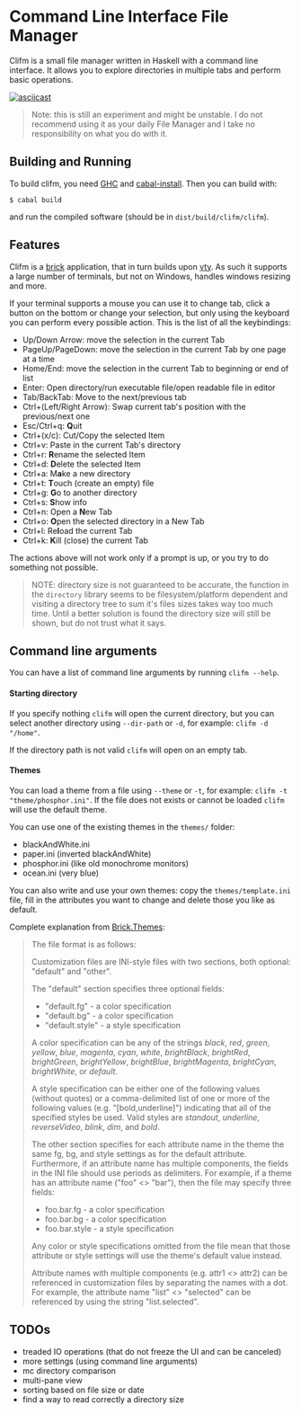 # Command Line Interface File Manager
Clifm is a small file manager written in Haskell with a command line interface. It allows you to explore directories in multiple tabs and perform basic operations.

[![asciicast](https://asciinema.org/a/LHfaWHtFKzp9KAYGEiGpns3mR.png)](https://asciinema.org/a/LHfaWHtFKzp9KAYGEiGpns3mR)

> Note: this is still an experiment and might be unstable. I do not recommend using it as your daily File Manager and I take no responsibility on what you do with it.

## Building and Running
To build clifm, you need [GHC](https://www.haskell.org/ghc/) and [cabal-install](http://hackage.haskell.org/package/cabal-install). Then you can build with:

```
$ cabal build
```
and run the compiled software (should be in `dist/build/clifm/clifm`).

## Features
Clifm is a [brick](https://github.com/jtdaugherty/brick) application, that in turn builds upon [vty](https://github.com/jtdaugherty/vty). As such it supports a large number of terminals, but not on Windows, handles windows resizing and more.

If your terminal supports a mouse you can use it to change tab, click a button on the bottom or change your selection, but only using the keyboard you can perform every possible action. This is the list of all the keybindings:

- Up/Down Arrow: move the selection in the current Tab
- PageUp/PageDown: move the selection in the current Tab by one page at a time
- Home/End: move the selection in the current Tab to beginning or end of list
- Enter: Open directory/run executable file/open readable file in editor
- Tab/BackTab: Move to the next/previous tab
- Ctrl+(Left/Right Arrow): Swap current tab's position with the previous/next one
- Esc/Ctrl+q: **Q**uit
- Ctrl+(x/c): Cut/Copy the selected Item
- Ctrl+v: Paste in the current Tab's directory
- Ctrl+r: **R**ename the selected Item
- Ctrl+d: **D**elete the selected Item
- Ctrl+a: M**a**ke a new directory
- Ctrl+t: **T**ouch (create an empty) file
- Ctrl+g: **G**o to another directory
- Ctrl+s: **S**how info
- Ctrl+n: Open a **N**ew Tab
- Ctrl+o: **O**pen the selected directory in a New Tab
- Ctrl+l: Re**l**oad the current Tab
- Ctrl+k: **K**ill (close) the current Tab

The actions above will not work only if a prompt is up, or you try to do something not possible.

> NOTE: directory size is not guaranteed to be accurate, the function in the `directory` library seems to be filesystem/platform dependent and visiting a directory tree to sum it's files sizes takes way too much time. Until a better solution is found the directory size will still be shown, but do not trust what it says.

## Command line arguments
You can have a list of command line arguments by running `clifm --help`.

#### Starting directory
If you specify nothing `clifm` will open the current directory, but you can select another directory using `--dir-path` or `-d`, for example: `clifm -d "/home"`.

If the directory path is not valid `clifm` will open on an empty tab.

#### Themes
You can load a theme from a file using `--theme` or `-t`, for example: `clifm -t "theme/phosphor.ini"`. If the file does not exists or cannot be loaded `clifm` will use the default theme.

You can use one of the existing themes in the `themes/` folder:
- blackAndWhite.ini
- paper.ini (inverted blackAndWhite)
- phosphor.ini (like old monochrome monitors)
- ocean.ini (very blue)

You can also write and use your own themes: copy the `themes/template.ini` file, fill in the attributes you want to change and delete those you like as default.

Complete explanation from [Brick.Themes](https://hackage.haskell.org/package/brick-0.35/docs/Brick-Themes.html):
> The file format is as follows:
>
> Customization files are INI-style files with two sections, both optional: "default" and "other".
>
> The "default" section specifies three optional fields:
>
> - "default.fg" - a color specification
> - "default.bg" - a color specification
> - "default.style" - a style specification
>
> A color specification can be any of the strings *black*, *red*, *green*, *yellow*, *blue*, *magenta*, *cyan*, *white*, *brightBlack*, *brightRed*, *brightGreen*, *brightYellow*, *brightBlue*, *brightMagenta*, *brightCyan*, *brightWhite*, or *default*.
>
> A style specification can be either one of the following values (without quotes) or a comma-delimited list of one or more of the following values (e.g. "[bold,underline]") indicating that all of the specified styles be used. Valid styles are *standout*, *underline*, *reverseVideo*, *blink*, *dim*, and *bold*.
>
> The other section specifies for each attribute name in the theme the same fg, bg, and style settings as for the default attribute. Furthermore, if an attribute name has multiple components, the fields in the INI file should use periods as delimiters. For example, if a theme has an attribute name ("foo" <> "bar"), then the file may specify three fields:
>
> - foo.bar.fg - a color specification
> - foo.bar.bg - a color specification
> - foo.bar.style - a style specification
>
> Any color or style specifications omitted from the file mean that those attribute or style settings will use the theme's default value instead.
>
> Attribute names with multiple components (e.g. attr1 <> attr2) can be referenced in customization files by separating the names with a dot. For example, the attribute name "list" <> "selected" can be referenced by using the string "list.selected".

## TODOs
- treaded IO operations (that do not freeze the UI and can be canceled)
- more settings (using command line arguments)
- mc directory comparison
- multi-pane view
- sorting based on file size or date
- find a way to read correctly a directory size
